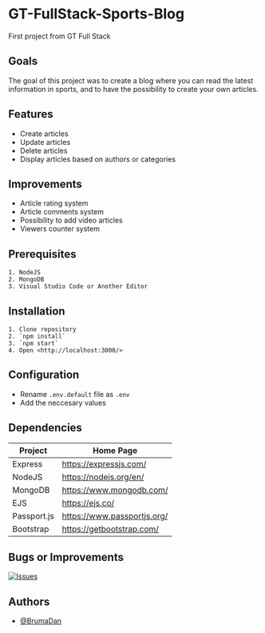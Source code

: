 # GT-FullStack-Sports-Blog

First project from GT Full Stack

## Goals

The goal of this project was to create a blog where you can read the latest information in sports, and to have the possibility to create your own articles.

## Features

- Create articles
- Update articles
- Delete articles
- Display articles based on authors or categories

## Improvements

- Article rating system
- Article comments system
- Possibility to add video articles
- Viewers counter system

## Prerequisites

    1. NodeJS
    2. MongoDB
    3. Visual Studio Code or Another Editor

## Installation

    1. Clone repository
    2. `npm install`
    3. `npm start`
    4. Open <http://localhost:3000/>

## Configuration

- Rename `.env.default` file as `.env`
- Add the neccesary values

## Dependencies

| Project     | Home Page                     |
| ----------- | ----------------------------- |
| Express     | <https://expressjs.com/>      |
| NodeJS      | <https://nodejs.org/en/>      |
| MongoDB     | <https://www.mongodb.com/>    |
| EJS         | <https://ejs.co/>             |
| Passport.js | <https://www.passportjs.org/> |
| Bootstrap   | <https://getbootstrap.com/>   |

## Bugs or Improvements

[![Issues](https://img.shields.io/github/issues/BrumaDan/GT-FullStack-Sports-Blog)](https://opensource.org/licenses/)

## Authors

- [@BrumaDan](https://github.com/BrumaDan)
